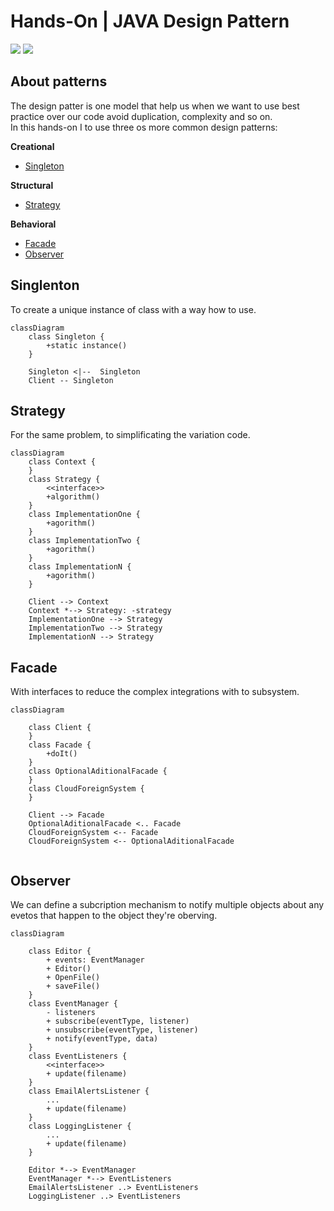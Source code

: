 
# Hands-On |  JAVA Design Pattern
<img src="https://img.shields.io/badge/by-Alejandro.Fuentes-informational?style=for-the-badge&logoColor=white&color=cdcdcd" />  
<img src="https://img.shields.io/badge/Design_Pattern-Java-ED8B00?style=for-the-badge&logo=openjdk&logoColor=white" />  

## About patterns

The design patter is one model that help us when we want to use best practice over our code avoid duplication, complexity and so on.  
In this hands-on I to use three os more common design patterns:

**Creational**
* [Singleton](#singlenton)

**Structural**
* [Strategy](#strategy)

**Behavioral**
* [Facade](#facade)
* [Observer](#observer)


## Singlenton
To create a unique instance of class with a way how to use.

```mermaid
classDiagram
    class Singleton {
        +static instance()
    }

    Singleton <|--  Singleton
    Client -- Singleton

```

## Strategy
For the same problem, to simplificating the variation code.

```mermaid
classDiagram
    class Context {
    }
    class Strategy {
	    <<interface>>
	    +algorithm()
    }
    class ImplementationOne {
	    +agorithm()
    }
    class ImplementationTwo {
	    +agorithm()
    }
    class ImplementationN {
	    +agorithm()
    }

    Client --> Context
    Context *--> Strategy: -strategy
	ImplementationOne --> Strategy
	ImplementationTwo --> Strategy
	ImplementationN --> Strategy

```

## Facade
With interfaces to reduce the complex integrations with to subsystem.

```mermaid
classDiagram

	class Client {
	}
	class Facade {
		+doIt()
	}
	class OptionalAditionalFacade {
	}
	class CloudForeignSystem {
	}

	Client --> Facade
	OptionalAditionalFacade <.. Facade
	CloudForeignSystem <-- Facade
	CloudForeignSystem <-- OptionalAditionalFacade
	
```

## Observer
We can define a subcription mechanism to notify multiple objects about any evetos that happen to the object they're oberving.

```mermaid
classDiagram

	class Editor {
		+ events: EventManager
		+ Editor()
		+ OpenFile()
		+ saveFile()
	}
	class EventManager {
		- listeners
		+ subscribe(eventType, listener)
		+ unsubscribe(eventType, listener)
		+ notify(eventType, data)
	}
	class EventListeners {
		<<interface>>
		+ update(filename)
	}
	class EmailAlertsListener {
		...
		+ update(filename)
	}
	class LoggingListener {
		...
		+ update(filename)
	}
	
	Editor *--> EventManager
	EventManager *--> EventListeners
	EmailAlertsListener ..> EventListeners
	LoggingListener ..> EventListeners
	
	
```